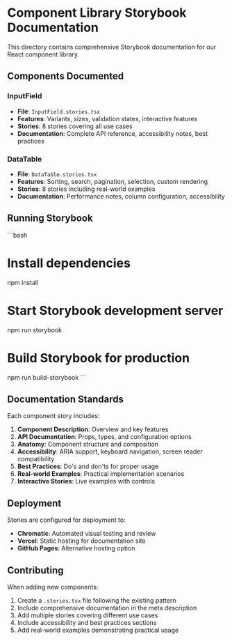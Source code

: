 # Component Library Storybook Documentation

This directory contains comprehensive Storybook documentation for our React component library.

## Components Documented

### InputField
- **File**: `InputField.stories.tsx`
- **Features**: Variants, sizes, validation states, interactive features
- **Stories**: 8 stories covering all use cases
- **Documentation**: Complete API reference, accessibility notes, best practices

### DataTable
- **File**: `DataTable.stories.tsx`
- **Features**: Sorting, search, pagination, selection, custom rendering
- **Stories**: 8 stories including real-world examples
- **Documentation**: Performance notes, column configuration, accessibility

## Running Storybook

\`\`\`bash
# Install dependencies
npm install

# Start Storybook development server
npm run storybook

# Build Storybook for production
npm run build-storybook
\`\`\`

## Documentation Standards

Each component story includes:

1. **Component Description**: Overview and key features
2. **API Documentation**: Props, types, and configuration options
3. **Anatomy**: Component structure and composition
4. **Accessibility**: ARIA support, keyboard navigation, screen reader compatibility
5. **Best Practices**: Do's and don'ts for proper usage
6. **Real-world Examples**: Practical implementation scenarios
7. **Interactive Stories**: Live examples with controls

## Deployment

Stories are configured for deployment to:
- **Chromatic**: Automated visual testing and review
- **Vercel**: Static hosting for documentation site
- **GitHub Pages**: Alternative hosting option

## Contributing

When adding new components:

1. Create a `.stories.tsx` file following the existing pattern
2. Include comprehensive documentation in the meta description
3. Add multiple stories covering different use cases
4. Include accessibility and best practices sections
5. Add real-world examples demonstrating practical usage
